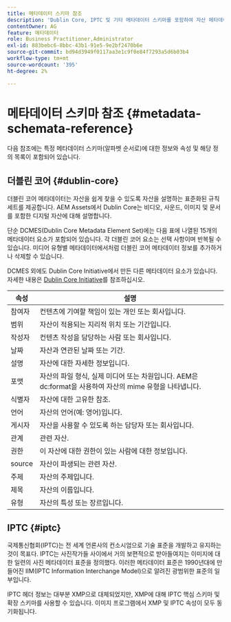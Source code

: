 ```yaml
---
title: 메타데이터 스키마 참조
description: 'Dublin Core, IPTC 및 기타 메타데이터 스키마를 포함하여 자산 메타데이터를 설명하는 표준 규칙에 대해 알아봅니다. '
contentOwner: AG
feature: 메타데이터
role: Business Practitioner,Administrator
exl-id: 883bebc6-8bbc-43b1-91e5-9e2bf2470b6e
source-git-commit: bd94d3949f0117aa3e1c9f0e84f7293a5d6b03b4
workflow-type: tm+mt
source-wordcount: '395'
ht-degree: 2%

---
```


# 메타데이터 스키마 참조 {#metadata-schemata-reference}

다음 참조에는 특정 메타데이터 스키마(알파벳 순서로)에 대한 정보와 속성 및 해당 정의 목록이 포함되어 있습니다.

## 더블린 코어 {#dublin-core}

더블린 코어 메타데이터는 자산을 쉽게 찾을 수 있도록 자산을 설명하는 표준화된 규칙 세트를 제공합니다. AEM Assets에서 Dublin Core는 비디오, 사운드, 이미지 및 문서를 포함한 디지털 자산에 대해 설명합니다.

단순 DCMES(Dublin Core Metadata Element Set)에는 다음 표에 나열된 15개의 메타데이터 요소가 포함되어 있습니다. 각 더블린 코어 요소는 선택 사항이며 반복될 수 있습니다. 미디어 유형별 메타데이터에서처럼 더블린 코어 메타데이터 정보를 추가하거나 삭제할 수 있습니다.

DCMES 외에도 Dublin Core Initiative에서 만든 다른 메타데이터 요소가 있습니다. 자세한 내용은 [Dublin Core Initiative](http://dublincore.org/)를 참조하십시오.

| 속성 | 설명 |
|---|---|
| 참여자 | 컨텐츠에 기여할 책임이 있는 개인 또는 회사입니다. |
| 범위 | 자산이 적용되는 지리적 위치 또는 기간입니다. |
| 작성자 | 컨텐츠 작성을 담당하는 사람 또는 회사입니다. |
| 날짜 | 자산과 연관된 날짜 또는 기간. |
| 설명 | 자산에 대한 자세한 정보입니다. |
| 포맷 | 자산의 파일 형식, 실제 미디어 또는 차원입니다. AEM은 dc:format을 사용하여 자산의 mime 유형을 나타냅니다. |
| 식별자 | 자산에 대한 고유한 참조. |
| 언어 | 자산의 언어(예: 영어)입니다. |
| 게시자 | 자산을 사용할 수 있도록 하는 담당자 또는 회사입니다. |
| 관계 | 관련 자산. |
| 권한 | 이 자산에 대한 권한이 있는 사람에 대한 정보입니다. |
| source | 자산이 파생되는 관련 자산. |
| 주제 | 자산의 주제입니다. |
| 제목 | 자산의 이름입니다. |
| 유형 | 자산의 특성 또는 장르입니다. |

## IPTC {#iptc}

국제통신협회(IPTC)는 전 세계 언론사의 컨소시엄으로 기술 표준을 개발하고 유지하는 것이 목표다. IPTC는 사진작가들 사이에서 거의 보편적으로 받아들여지는 이미지에 대한 일련의 사진 메타데이터 표준을 정의했다. 이러한 메타데이터 표준은 1990년대에 만들어진 IIM(IPTC Information Interchange Model)으로 알려진 광범위한 표준의 일부입니다.

IPTC 헤더 정보는 대부분 XMP으로 대체되었지만, XMP에 대해 IPTC 핵심 스키마 및 확장 스키마를 사용할 수 있습니다. 이미지 프로그램에서 XMP 및 IPTC 속성이 모두 동기화됩니다.
